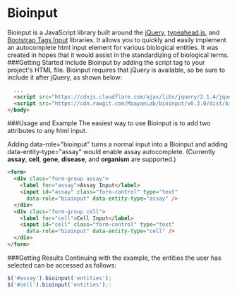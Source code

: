 # Bioinput

Bioinput is a JavaScript library built around the [jQuery](https://jquery.com/),
[typeahead.js](https://twitter.github.io/typeahead.js), and
[Bootstrap Tags Input](http://bootstrap-tagsinput.github.io/bootstrap-tagsinput/examples/) libraries.
It allows you to quickly and easily implement an autocomplete html input element for various
biological entities. It was created in hopes that it would assist in the standardizing of biological terms.
###Getting Started
Include Bioinput by adding the script tag to your project's HTML file. Bioinput requires that jQuery is available, so be sure to include it after jQuery, as shown below:
```html
  ...
  <script src="https://cdnjs.cloudflare.com/ajax/libs/jquery/2.1.4/jquery.min.js"></script>
  <script src="https://cdn.rawgit.com/MaayanLab/bioinput/v0.3.0/dist/bioinput.min.js"></script>
</body>
```

###Usage and Example
The easiest way to use Bioinput is to add two attributes to any html input.

Adding data-role="bioinput" turns a normal input into a Bioinput and adding
data-entity-type="assay" would enable assay autocomplete.
(Currently **assay**, **cell**, **gene**, **disease**, and **organism** are supported.)
```html
<form>
  <div class="form-group assay">
    <label for="assay">Assay Input</label>
    <input id="assay" class="form-control" type="text"
      data-role="bioinput" data-entity-type="assay" />
  </div>
  <div class="form-group cell">
    <label for="cell">Cell Input</label>
    <input id="cell" class="form-control" type="text"
      data-role="bioinput" data-entity-type="cell" />
  </div>
</form>
```
###Getting Results
Continuing with the example, the entities the user has selected can be accessed as follows:
```javascript
$('#assay').bioinput('entities');
$('#cell').bioinput('entities');:
```
